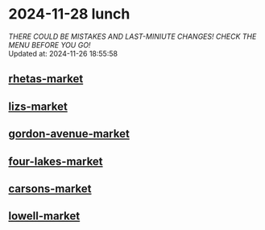 # 2024-11-28 lunch  
*THERE COULD BE MISTAKES AND LAST-MINIUTE CHANGES! CHECK THE MENU BEFORE YOU GO!*  
Updated at: 2024-11-26 18:55:58  
## [rhetas-market](https://wisc-housingdining.nutrislice.com/menu/rhetas-market/lunch/2024-11-28)  
## [lizs-market](https://wisc-housingdining.nutrislice.com/menu/lizs-market/lunch/2024-11-28)  
## [gordon-avenue-market](https://wisc-housingdining.nutrislice.com/menu/gordon-avenue-market/lunch/2024-11-28)  
## [four-lakes-market](https://wisc-housingdining.nutrislice.com/menu/four-lakes-market/lunch/2024-11-28)  
## [carsons-market](https://wisc-housingdining.nutrislice.com/menu/carsons-market/lunch/2024-11-28)  
## [lowell-market](https://wisc-housingdining.nutrislice.com/menu/lowell-market/lunch/2024-11-28)  
  
